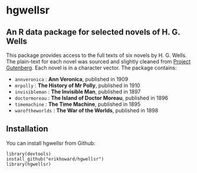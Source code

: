 # hgwellsr
## An R data package for selected novels of H. G. Wells

This package provides access to the full texts of six novels by H. G. Wells. The plain-text for each novel was sourced and slightly cleaned from [Project Gutenberg](http://www.gutenberg.org). Each novel is in a character vector. The package contains:

* `annveronica` : **Ann Veronica**, published in 1909
* `mrpolly` : **The History of Mr Polly**, published in 1910
* `invisibleman` : **The Invisible Man**, published in 1897
* `doctormoreau` : **The Island of Doctor Moreau**, published in 1896
* `timemachine` : **The Time Machine**, published in 1895
* `waroftheworlds` : **The War of the Worlds**, published in 1898

## Installation
You can install hgwellsr from Github:
```
library(devtools)
install_github("erikhoward/hgwellsr")
library(hgwellsr)
```

